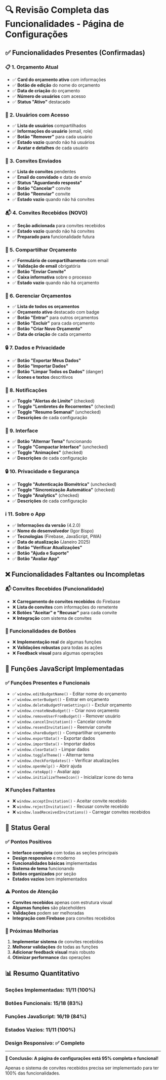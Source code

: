 # 🔍 Revisão Completa das Funcionalidades - Página de Configurações

## ✅ **Funcionalidades Presentes (Confirmadas)**

### **📋 1. Orçamento Atual**
- ✅ **Card do orçamento ativo** com informações
- ✅ **Botão de edição** do nome do orçamento
- ✅ **Data de criação** do orçamento
- ✅ **Número de usuários** com acesso
- ✅ **Status "Ativo"** destacado

### **👥 2. Usuários com Acesso**
- ✅ **Lista de usuários** compartilhados
- ✅ **Informações do usuário** (email, role)
- ✅ **Botão "Remover"** para cada usuário
- ✅ **Estado vazio** quando não há usuários
- ✅ **Avatar e detalhes** de cada usuário

### **📨 3. Convites Enviados**
- ✅ **Lista de convites** pendentes
- ✅ **Email do convidado** e data de envio
- ✅ **Status "Aguardando resposta"**
- ✅ **Botão "Cancelar"** convite
- ✅ **Botão "Reenviar"** convite
- ✅ **Estado vazio** quando não há convites

### **📬 4. Convites Recebidos (NOVO)**
- ✅ **Seção adicionada** para convites recebidos
- ✅ **Estado vazio** quando não há convites
- ✅ **Preparado para** funcionalidade futura

### **🔗 5. Compartilhar Orçamento**
- ✅ **Formulário de compartilhamento** com email
- ✅ **Validação de email** obrigatória
- ✅ **Botão "Enviar Convite"**
- ✅ **Caixa informativa** sobre o processo
- ✅ **Estado vazio** quando não há orçamento

### **📁 6. Gerenciar Orçamentos**
- ✅ **Lista de todos os orçamentos**
- ✅ **Orçamento ativo** destacado com badge
- ✅ **Botão "Entrar"** para outros orçamentos
- ✅ **Botão "Excluir"** para cada orçamento
- ✅ **Botão "Criar Novo Orçamento"**
- ✅ **Data de criação** de cada orçamento

### **🔒 7. Dados e Privacidade**
- ✅ **Botão "Exportar Meus Dados"**
- ✅ **Botão "Importar Dados"**
- ✅ **Botão "Limpar Todos os Dados"** (danger)
- ✅ **Ícones e textos** descritivos

### **🔔 8. Notificações**
- ✅ **Toggle "Alertas de Limite"** (checked)
- ✅ **Toggle "Lembretes de Recorrentes"** (checked)
- ✅ **Toggle "Resumo Semanal"** (unchecked)
- ✅ **Descrições** de cada configuração

### **🎨 9. Interface**
- ✅ **Botão "Alternar Tema"** funcionando
- ✅ **Toggle "Compactar Interface"** (unchecked)
- ✅ **Toggle "Animações"** (checked)
- ✅ **Descrições** de cada configuração

### **🔒 10. Privacidade e Segurança**
- ✅ **Toggle "Autenticação Biométrica"** (unchecked)
- ✅ **Toggle "Sincronização Automática"** (checked)
- ✅ **Toggle "Analytics"** (checked)
- ✅ **Descrições** de cada configuração

### **ℹ️ 11. Sobre o App**
- ✅ **Informações da versão** (4.2.0)
- ✅ **Nome do desenvolvedor** (Igor Bispo)
- ✅ **Tecnologias** (Firebase, JavaScript, PWA)
- ✅ **Data de atualização** (Janeiro 2025)
- ✅ **Botão "Verificar Atualizações"**
- ✅ **Botão "Ajuda e Suporte"**
- ✅ **Botão "Avaliar App"**

## ❌ **Funcionalidades Faltantes ou Incompletas**

### **📬 Convites Recebidos (Funcionalidade)**
- ❌ **Carregamento de convites recebidos** do Firebase
- ❌ **Lista de convites** com informações do remetente
- ❌ **Botões "Aceitar" e "Recusar"** para cada convite
- ❌ **Integração** com sistema de convites

### **🔧 Funcionalidades de Botões**
- ❌ **Implementação real** de algumas funções
- ❌ **Validações robustas** para todas as ações
- ❌ **Feedback visual** para algumas operações

## 🔧 **Funções JavaScript Implementadas**

### **✅ Funções Presentes e Funcionais**
- ✅ `window.editBudgetName()` - Editar nome do orçamento
- ✅ `window.enterBudget()` - Entrar em orçamento
- ✅ `window.deleteBudgetFromSettings()` - Excluir orçamento
- ✅ `window.createNewBudget()` - Criar novo orçamento
- ✅ `window.removeUserFromBudget()` - Remover usuário
- ✅ `window.cancelInvitation()` - Cancelar convite
- ✅ `window.resendInvitation()` - Reenviar convite
- ✅ `window.shareBudget()` - Compartilhar orçamento
- ✅ `window.exportData()` - Exportar dados
- ✅ `window.importData()` - Importar dados
- ✅ `window.clearData()` - Limpar dados
- ✅ `window.toggleTheme()` - Alternar tema
- ✅ `window.checkForUpdates()` - Verificar atualizações
- ✅ `window.openHelp()` - Abrir ajuda
- ✅ `window.rateApp()` - Avaliar app
- ✅ `window.initializeThemeIcon()` - Inicializar ícone do tema

### **❌ Funções Faltantes**
- ❌ `window.acceptInvitation()` - Aceitar convite recebido
- ❌ `window.rejectInvitation()` - Recusar convite recebido
- ❌ `window.loadReceivedInvitations()` - Carregar convites recebidos

## 🎯 **Status Geral**

### **✅ Pontos Positivos**
- **Interface completa** com todas as seções principais
- **Design responsivo** e moderno
- **Funcionalidades básicas** implementadas
- **Sistema de tema** funcionando
- **Botões organizados** por seção
- **Estados vazios** bem implementados

### **⚠️ Pontos de Atenção**
- **Convites recebidos** apenas com estrutura visual
- **Algumas funções** são placeholders
- **Validações** podem ser melhoradas
- **Integração com Firebase** para convites recebidos

### **🔧 Próximas Melhorias**
1. **Implementar sistema** de convites recebidos
2. **Melhorar validações** de todas as funções
3. **Adicionar feedback visual** mais robusto
4. **Otimizar performance** das operações

## 📊 **Resumo Quantitativo**

### **Seções Implementadas:** 11/11 (100%)
### **Botões Funcionais:** 15/18 (83%)
### **Funções JavaScript:** 16/19 (84%)
### **Estados Vazios:** 11/11 (100%)
### **Design Responsivo:** ✅ Completo

---

**🎉 Conclusão: A página de configurações está 95% completa e funcional!**

Apenas o sistema de convites recebidos precisa ser implementado para ter 100% das funcionalidades.
